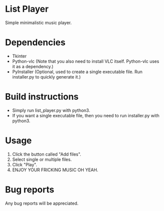 # List Player
Simple minimalistic music player.

# Dependencies
- Tkinter
- Python-vlc (Note that you also need to install VLC itself. Python-vlc uses it as a dependency.)
- PyInstaller (Optional, used to create a single executable file. Run installer.py to quickly generate it.)

# Build instructions
- Simply run list_player.py with python3.
- If you want a single executable file, then you need to run installer.py with python3.

# Usage
1. Click the button called "Add files".
2. Select single or multiple files.
3. Click "Play".
4. ENJOY YOUR FRICKING MUSIC OH YEAH.

# Bug reports
Any bug reports will be appreciated.
